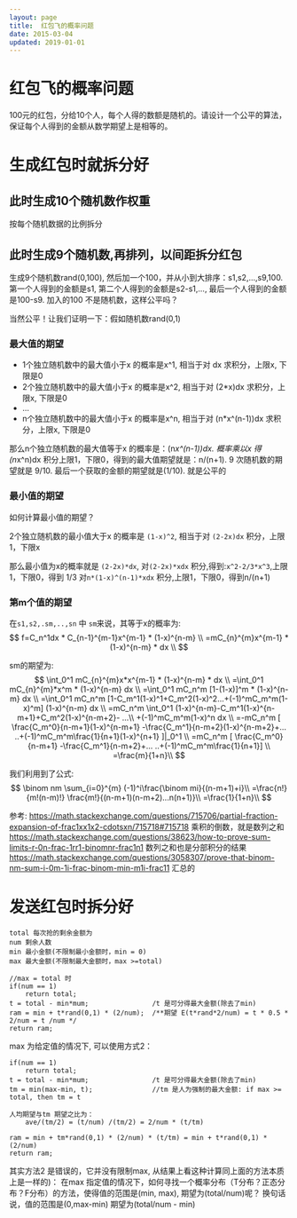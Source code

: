 ```yaml
---
layout: page
title:	红包飞的概率问题
date: 2015-03-04
updated: 2019-01-01
---
```

# 红包飞的概率问题
100元的红包，分给10个人，每个人得的数额是随机的。请设计一个公平的算法，保证每个人得到的金额从数学期望上是相等的。

# 生成红包时就拆分好

## 此时生成10个随机数作权重
按每个随机数据的比例拆分

## 此时生成9个随机数,再排列，以间距拆分红包
生成9个随机数rand(0,100), 然后加一个100，并从小到大排序：s1,s2,...,s9,100. 第一个人得到的金额是s1, 第二个人得到的金额是s2-s1,..., 最后一个人得到的金额是100-s9. 加入的100 不是随机数，这样公平吗？

当然公平！让我们证明一下：假如随机数rand(0,1)

### 最大值的期望

- 1个独立随机数中的最大值小于x 的概率是x^1, 相当于对 dx 求积分，上限x, 下限是0
- 2个独立随机数中的最大值小于x 的概率是x^2, 相当于对 (2*x)dx 求积分，上限x, 下限是0
- ...
- n个独立随机数中的最大值小于x 的概率是x^n, 相当于对 (n*x^(n-1))dx 求积分，上限x, 下限是0

那么n个独立随机数的最大值等于x 的概率是：(n*x^(n-1))dx.
概率乘以x 得(n*x^n)dx 积分上限1，下限0，得到的最大值期望就是：n/(n+1).
9 次随机数的期望就是 9/10. 最后一个获取的金额的期望就是(1/10). 就是公平的

### 最小值的期望
如何计算最小值的期望？

2个独立随机数的最小值大于x 的概率是 `(1-x)^2`, 相当于对 `(2-2x)dx` 积分，上限1，下限x

那么最小值为x的概率就是 `(2-2x)*dx`, 对`(2-2x)*xdx` 积分,得到:`x^2-2/3*x^3`,上限1，下限0，得到 1/3
对`n*(1-x)^(n-1)*xdx` 积分,上限1，下限0，得到n/(n+1)

### 第m个值的期望
在`s1,s2,.sm,..,sn` 中 `sm`来说，其等于x的概率为:
$$
f=C_n^1dx * C_{n-1}^{m-1}x^{m-1} * (1-x)^{n-m} \\
=mC_{n}^{m}x^{m-1} * (1-x)^{n-m} * dx \\
$$

sm的期望为:
$$
\int_0^1 mC_{n}^{m}x*x^{m-1} * (1-x)^{n-m} * dx \\
=\int_0^1 mC_{n}^{m}*x^m * (1-x)^{n-m} dx \\
=\int_0^1 mC_n^m [1-(1-x)]^m * (1-x)^{n-m} dx \\
=\int_0^1 mC_n^m [1-C_m^1(1-x)^1+C_m^2(1-x)^2...+(-1)^mC_m^m(1-x)^m] (1-x)^{n-m} dx \\
=mC_n^m \int_0^1 (1-x)^{n-m}-C_m^1(1-x)^{n-m+1}+C_m^2(1-x)^{n-m+2}- ...\\
+(-1)^mC_m^m(1-x)^n dx \\
=-mC_n^m [ \frac{C_m^0}{n-m+1}(1-x)^{n-m+1}
-\frac{C_m^1}{n-m+2}(1-x)^{n-m+2}+...
..+(-1)^mC_m^m\frac{1}{n+1}(1-x)^{n+1} ]|_0^1 \\
=mC_n^m [ \frac{C_m^0}{n-m+1} -\frac{C_m^1}{n-m+2}+...
..+(-1)^mC_m^m\frac{1}{n+1}] \\
=\frac{m}{1+n}\\
$$

我们利用到了公式:
$$
\binom nm \sum_{i=0}^{m} (-1)^i\frac{\binom mi}{(n-m+1)+i}\\
=\frac{n!}{m!(n-m)!} \frac{m!}{(n-m+1)(n-m+2)...n(n+1)}\\
=\frac{1}{1+n}\\
$$

参考:
https://math.stackexchange.com/questions/715706/partial-fraction-expansion-of-frac1xx1x2-cdotsxn/715718#715718  乘积的倒数，就是数列之和
https://math.stackexchange.com/questions/38623/how-to-prove-sum-limits-r-0n-frac-1rr1-binomnr-frac1n1 数列之和也是分部积分的结果
https://math.stackexchange.com/questions/3058307/prove-that-binom-nm-sum-i-0m-1i-frac-binom-min-m1i-frac11 汇总的

# 发送红包时拆分好

    total 每次抢的剩余金额为
    num	剩余人数
    min	最小金额(不限制最小金额时，min = 0)
    max	最大金额(不限制最大金额时，max >=total)

    //max = total 时
    if(num == 1)
        return total;
    t = total - min*mum;				/t 是可分得最大金额(除去了min)
    ram = min + t*rand(0,1) * (2/num);	/**期望 E(t*rand*2/num) = t * 0.5 * 2/num = t /num */
    return ram;

max 为给定值的情况下, 可以使用方式2：

    if(num == 1)
        return total;
    t = total - min*mum;				/t 是可分得最大金额(除去了min)
    tm = min(max-min, t);				//tm 是人为强制的最大金额: if max >= total, then tm = t

    人均期望与tm 期望之比为：
        ave/(tm/2) = (t/num) /(tm/2) = 2/num * (t/tm)

    ram = min + tm*rand(0,1) * (2/num) * (t/tm) = min + t*rand(0,1) * (2/num)
    return ram;

其实方法2 是错误的，它并没有限制max, 从结果上看这种计算同上面的方法本质上是一样的)：
在max 指定值的情况下，如何寻找一个概率分布（T分布？正态分布？F分布）的方法，使得值的范围是(min, max), 期望为(total/num)呢？
换句话说，值的范围是(0,max-min) 期望为(total/num - min)

